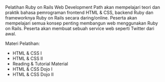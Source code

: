 Pelatihan Ruby on Rails Web Development Path akan mempelajari teori dan praktik bahasa pemrograman frontend HTML & CSS, backend Ruby dan frameworknya Ruby on Rails secara daring/online. Peserta akan mempelajari semua konsep penting membangun web menggunakan Ruby on Rails. Peserta akan membuat sebuah service web seperti Twitter dari awal.


Materi Pelatihan:

 * HTML & CSS I
 * HTML & CSS II
 * Reading & Tutorial Material
 * HTML & CSS Dojo I
 * HTML & CSS Dojo II
